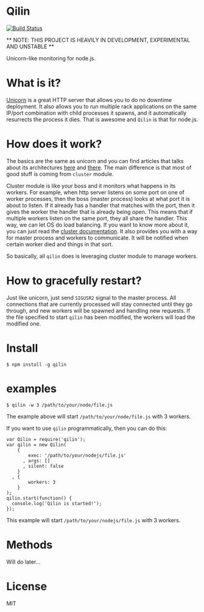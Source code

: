Qilin
=====

[![Build
Status](https://secure.travis-ci.org/atsuya/qilin.png)](http://travis-ci.org/atsuya/qilin)

** NOTE: THIS PROJECT IS HEAVILY IN DEVELOPMENT, EXPERIMENTAL AND UNSTABLE **

Unicorn-like monitoring for node.js.


What is it?
===========

[Unicorn](http://unicorn.bogomips.org/) is a great HTTP server that allows you to do no downtime deployment. It also allows you to run multiple rack applications on the same IP/port combination with child processes it spawns, and it automatically resurrects the process it dies. That is awesome and ``Qilin`` is that for node.js.


How does it work?
=================

The basics are the same as unicorn and you can find articles that talks about its architectures [here](https://github.com/blog/517-unicorn) and [there](http://tomayko.com/writings/unicorn-is-unix). The main difference is that most of good stuff is coming from ``cluster`` module.

Cluster module is like your boss and it monitors what happens in its workers. For example, when http server listens on some port on one of worker processes, then the boss (master process) looks at what port it is about to listen. If it already has a handler that matches with the port, then it gives the worker the handler that is already being open. This means that if multiple workers listen on the same port, they all share the handler. This way, we can let OS do load balancing. If you want to know more about it, you can just read the [cluster documentation](http://nodejs.org/api/cluster.html). It also provides you with a way for master process and workers to communicate.
It will be notified when certain worker died and things in that sort.

So basically, all ``qilin`` does is leveraging cluster module to manage workers.


How to gracefully restart?
==========================

Just like unicorn, just send ``SIGUSR2`` signal to the master process. All connections that are currently processed will stay connected until they go through, and new workers will be spawned and handling new requests. If the file specified to start ``qilin`` has been modified, the workers will load the modified one.


Install
=======
```
$ npm install -g qilin
```


examples
========
```
$ qilin -w 3 /path/to/your/node/file.js
```

The example above will start ``/path/to/your/node/file.js`` with 3 workers.

If you want to use ``qilin`` programmatically, then you can do this:

```
var Qilin = require('qilin');
var qilin = new Qilin(
    {
        exec: '/path/to/your/nodejs/file.js'
      , args: []
      , silent: false
    }
  , {
        workers: 3
    }
);
qilin.start(function() {
  console.log('Qilin is started!');
});
```

This example will start ``/path/to/your/nodejs/file.js`` with 3 workers.


Methods
=======

Will do later...


License
========

MIT
